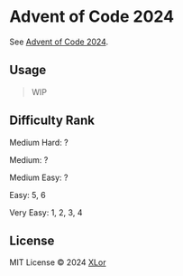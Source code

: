 # Advent of Code 2024

See [Advent of Code 2024](https://adventofcode.com/2024).

## Usage

> WIP

## Difficulty Rank

Medium Hard: ?

Medium: ?

Medium Easy: ?

Easy: 5, 6

Very Easy: 1, 2, 3, 4

## License

MIT License © 2024 [XLor](https://github.com/yjl9903)
